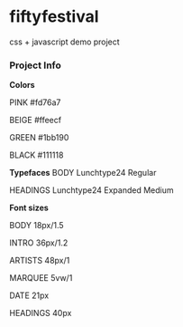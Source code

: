 # fiftyfestival
css + javascript demo project

### Project Info

**Colors**

PINK
 #fd76a7

BEIGE
 #ffeecf

GREEN
 #1bb190

BLACK
 #111118

**Typefaces**
BODY
Lunchtype24 Regular

HEADINGS
Lunchtype24 Expanded Medium

**Font sizes**

BODY
18px/1.5

INTRO
36px/1.2

ARTISTS
48px/1

MARQUEE
5vw/1

DATE
21px

HEADINGS
40px
